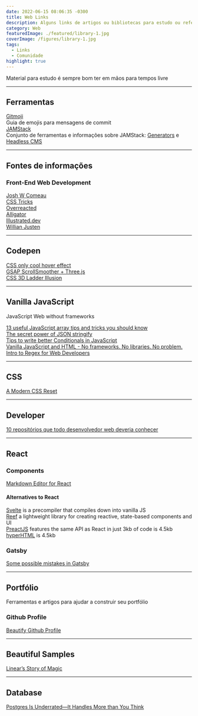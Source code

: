 ```yaml
---
date: 2022-06-15 08:06:35 -0300
title: Web Links
description: Alguns links de artigos ou bibliotecas para estudo ou referências
category: Web
featuredImage: ./featured/library-1.jpg
coverImage: /figures/library-1.jpg
tags:
  - Links
  - Comunidade  
highlight: true
---
```


Material para estudo é sempre bom ter em mãos para tempos livre

---
## Ferramentas

[Gitmoji](https://gitmoji.dev/)  
Guia de emojis para mensagens de commit  
[JAMStack](https://jamstack.org/)  
Conjunto de ferramentas e informações sobre JAMStack: [Generators](https://jamstack.org/generators/) e [Headless CMS](https://jamstack.org/headless-cms/)

---
## Fontes de informações

### Front-End Web Development

[Josh W Comeau](https://www.joshwcomeau.com/)  
[CSS Tricks](https://css-tricks.com/)  
[Overreacted](https://overreacted.io/)  
[Alligator](https://alligator.io/)  
[Illustrated.dev](https://illustrated.dev/)  
[Willian Justen](https://willianjusten.com.br/)  

---
## Codepen

[CSS only cool hover effect](https://codepen.io/t_afif/pen/ExQLWNE)  
[GSAP ScrollSmoother + Three.js](https://codepen.io/cmalven/pen/PoEJvjE)  
[CSS 3D Ladder Illusion](https://codepen.io/pavlovsk/pen/WNMZvMw)

---
## Vanilla JavaScript  
JavaScript Web without frameworks

[13 useful JavaScript array tips and tricks you should know](https://dev.to/duomly/13-useful-javascript-array-tips-and-tricks-you-should-know-2jfo)  
[The secret power of JSON stringify](https://dev.to/blacksonic/the-secret-power-of-json-stringify-393b)  
[Tips to write better Conditionals in JavaScript](https://dev.to/hellomeghna/tips-to-write-better-conditionals-in-javascript-2189)  
[Vanilla JavaScript and HTML - No frameworks. No libraries. No problem.](https://dev.to/pluralsight/vanilla-javascript-and-html-no-frameworks-no-libraries-no-problem-2n99)  
[Intro to Regex for Web Developers](https://dev.to/chrisachard/intro-to-regex-for-web-developers-2fj4)

---
## CSS

[A Modern CSS Reset](https://dev.to/hankchizljaw/a-modern-css-reset-6p3)

---
## Developer

[10 repositórios que todo desenvolvedor web deveria conhecer](https://medium.com/@anajuliabit/10-reposit%C3%B3rios-que-todo-desenvolvedor-web-deveria-conhecer-61de11b59799)

---
## React

### Components

[Markdown Editor for React](https://github.com/uiwjs/react-md-editor)

#### Alternatives to React

[Svelte](https://svelte.dev/blog/write-less-code) is a precompiler that compiles down into vanilla JS  
[Reef](https://github.com/cferdinandi/reef) a lightweight library for creating reactive, state-based components and UI  
[PreactJS](https://preactjs.com) features the same API as React in just 3kb of code is 4.5kb  
[hyperHTML](https://viperhtml.js.org/hyperhtml/documentation/) is 4.5kb

### Gatsby

[Some possible mistakes in Gatsby](https://jenniferwadella.com/blog/all-the-dumb-mistakes-i-made-building-my-first-gatsby-site)

---
## Portfólio
Ferramentas e artigos para ajudar a construir seu portfólio

### Github Profile

[Beautify Github Profile](https://github.com/rzashakeri/beautify-github-profile)

---
## Beautiful Samples

[Linear’s Story of Magic](https://linear.app/readme)

---
## Database

[Postgres Is Underrated—It Handles More than You Think](https://dev.to/heroku/postgres-is-underrated-it-handles-more-than-you-think-4ff3)
